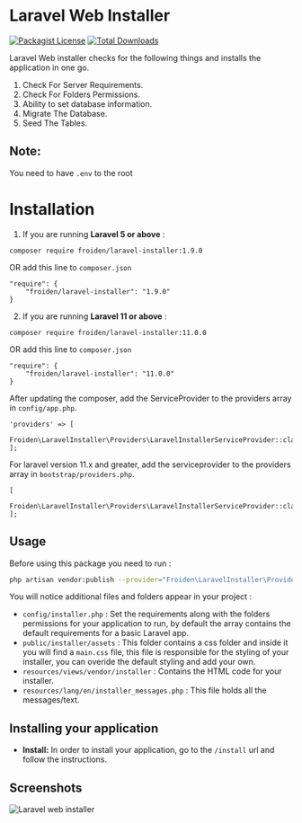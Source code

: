 # Laravel Web Installer

[![Packagist License](https://poser.pugx.org/froiden/laravel-installer/license)]()
[![Total Downloads](https://poser.pugx.org/froiden/laravel-installer/d/total)](https://packagist.org/packages/froiden/laravel-installer)

Laravel Web installer checks for the following things and installs the application in one go.

1. Check For Server Requirements.
2. Check For Folders Permissions.
3. Ability to set database information.
4. Migrate The Database.
5. Seed The Tables.

## Note:
You need to have `.env` to the root



# Installation

1)  If you are running **Laravel 5 or above** :

```
composer require froiden/laravel-installer:1.9.0
```
OR add this line to `composer.json`

```
"require": {
    "froiden/laravel-installer": "1.9.0"
}
```
2)  If you are running **Laravel 11 or above** :
```
composer require froiden/laravel-installer:11.0.0
```
OR add this line to `composer.json`
```
"require": {
    "froiden/laravel-installer": "11.0.0"
}
```

After updating the composer, add the ServiceProvider to the providers array in `config/app.php`.

```
'providers' => [
    Froiden\LaravelInstaller\Providers\LaravelInstallerServiceProvider::class,
];
```


For laravel version 11.x and greater, add the serviceprovider to the providers array in `bootstrap/providers.php`.

```
[
    Froiden\LaravelInstaller\Providers\LaravelInstallerServiceProvider::class,
];
```

## Usage

Before using this package you need to run :
```bash
php artisan vendor:publish --provider="Froiden\LaravelInstaller\Providers\LaravelInstallerServiceProvider"
```

You will notice additional files and folders appear in your project :
 
 - `config/installer.php` : Set the requirements along with the folders permissions for your application to run, by default the array contains the default requirements for a basic Laravel app.
 - `public/installer/assets` : This folder contains a css folder and inside it you will find a `main.css` file, this file is responsible for the styling of your installer, you can overide the default styling and add your own.
 - `resources/views/vendor/installer` : Contains the HTML code for your installer.
 - `resources/lang/en/installer_messages.php` : This file holds all the messages/text.

## Installing your application
- **Install:** In order to install your application, go to the `/install` url and follow the instructions.
## Screenshots
 
![Laravel web installer](http://public.froid.works/knap1.png)

